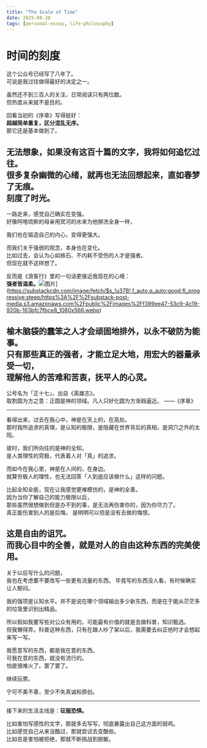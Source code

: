 ```yaml
---
title: "The Scale of Time"
date: 2025-08-30
tags: [personal-essay, life-philosophy]
---
```


# **时间的刻度**

这个公众号已经写了八年了。  
可说是我过往做得最好的决定之一。

虽然还不到三百人的关注，日常阅读只有两位数。  
但热度从来就不是目的。

回看当初的《序章》写得挺好：  
**超越简单重复，区分混乱无序。**  
那它还是基本做到了。

无法想象，如果没有这百十篇的文字，我将如何追忆过往。  
很多复杂幽微的心绪，就再也无法回想起来，直如春梦了无痕。  
刻度了时光。
---

一路走来，感觉自己确实在变强。  
好像阿喀琉斯的母亲用冥河的水来为他擦洗全身一样，

我们也在锻造自己的内心，变得更强大。

而我们关于强弱的观念，本身也在变化。  
比如过去，会认为心如铁石、不内耗不受伤的人才是强者。  
但现在就不这样想了。

反而是《浪客行》里的一句话更接近我现在的心境：  
**强者皆温柔。**![图片](https://substack-post-media.s3.amazonaws.com/public/images/f399ee47-53c9-4c19-920b-163bfc7fbce8_1080x566.webp)](https://substackcdn.com/image/fetch/$s_!u37B!,f_auto,q_auto:good,fl_progressive:steep/https%3A%2F%2Fsubstack-post-media.s3.amazonaws.com%2Fpublic%2Fimages%2Ff399ee47-53c9-4c19-920b-163bfc7fbce8_1080x566.webp)

榆木脑袋的蠢笨之人才会顽固地排外，以永不破防为能事。  
只有那些真正的强者，才能立足大地，用宏大的器量承受一切，  
理解他人的苦难和苦衷，抚平人的心灵。
---

> 

公号名为「正十七」，出自《英雄志》。  
取割圆为方之意：正圆是神的领域。凡人只好化圆为方渐趋逼近。 ——《序章》

---

看得出来，过去在我心中，神是在天上的，在高处。  
那时我所追求的真理，是认知的极限，是隐藏在世界背后的真相，是洞穴之外的太阳。

彼时，我们所向往的是神的全知，  
是人类理性的究极，代表着人对「真」的追求。

而如今在我心里，神是在人间的，在身边。  
就算穷极人的理性，也无法回答「人到底应该做什么」这样的问题。

比起全知全能，现在让我感觉更难模仿的，是神的全善。  
因为当你了解自己的能力极限以后，  
那些虽然很想做到但是办不到的事，是无法再伤害你的，因为你尽力了。  
真正能伤害到人的是后悔， 是明明可以但是没有去做的悔恨。

这是自由的诅咒。  
而我心目中的全善，就是对人的自由这种东西的完美使用。
---

关于以后写什么的问题，  
我也在考虑要不要改写一些更有流量的东西。 毕竟写的东西没人看，有时候确实让人郁闷。

我的强项是认知水平。并不是说在哪个领域输出多少新东西，而是在于能从茫茫多的垃圾里识别出精品。

所以假如我要写些对公众有用的，可能最有价值的就是去做科普，知识甄选。  
但我懒得弄。科普这种东西，只有在跟人吵了架以后，我需要去纠正他时才会想起来写一写。

我愿意写的东西，都是我在意的东西。  
可我在意的东西，就没有流行的。  
怕是很难火了。罢了罢了。

继续玩票。
> 

宁可不美不善，至少不失真诚和原创。

---

接下来的生活主线是：**征服恐惧。**

比如害怕写感性的文字，那就多去写写，彻底暴露出自己这方面的弱鸡。  
比如感觉自己从来没酷过，那就尝试去变酷些。  
比如总是害怕被拒绝，那就不断挑战到脱敏。
